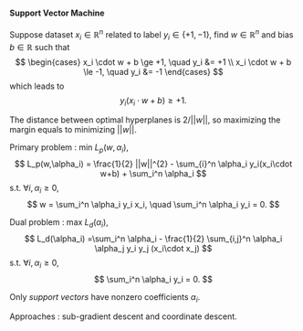#### Support Vector Machine
Suppose dataset $x_i\in\mathbb{R}^n$ related to label $y_i\in\{+1,-1\}$,
find $w\in\mathbb{R}^n$ and bias $b\in\mathbb{R}$ such that
$$
    \begin{cases}
        x_i \cdot w + b \ge +1, \quad y_i &= +1 \\
        x_i \cdot w + b \le -1, \quad y_i &= -1 
    \end{cases}
$$
which leads to
$$
    y_i(x_i \cdot w + b) \ge +1.
$$

The distance between optimal hyperplanes is $2/||w||$, so maximizing the margin equals to minimizing $||w||$.

Primary problem : min $L_p(w,\alpha_i)$,
$$
    L_p(w,\alpha_i) = \frac{1}{2} ||w||^{2} - \sum_{i}^n \alpha_i y_i(x_i\cdot w+b) + \sum_i^n \alpha_i
$$
s.t. $\forall i,\alpha_i \ge 0$,
$$
        w = \sum_i^n \alpha_i y_i x_i, \quad \sum_i^n \alpha_i y_i = 0.
$$

Dual problem : max $L_d(\alpha_i)$,
$$
    L_d(\alpha_i) =\sum_i^n \alpha_i - \frac{1}{2} \sum_{i,j}^n \alpha_i \alpha_j y_i y_j (x_i\cdot x_j) 
$$
s.t. $\forall i,\alpha_i \ge 0$,
$$
    \sum_i^n \alpha_i y_i = 0.
$$

Only *support vectors* have nonzero coefficients $\alpha_i$.

Approaches : sub-gradient descent and coordinate descent.


